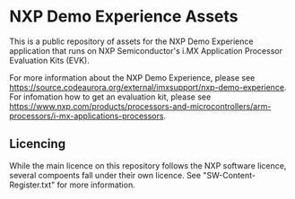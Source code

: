# NXP Demo Experience Assets

This is a public repository of assets for the NXP Demo Experience application that runs on NXP Semiconductor's i.MX Application Processor Evaluation Kits (EVK).

For more information about the NXP Demo Experience, please see <https://source.codeaurora.org/external/imxsupport/nxp-demo-experience>. For infomation how to get an evaluation kit, please see <https://www.nxp.com/products/processors-and-microcontrollers/arm-processors/i-mx-applications-processors>.

## Licencing

While the main licence on this repository follows the NXP software licence, several compoents fall under their own licence. See "SW-Content-Register.txt" for more information.
